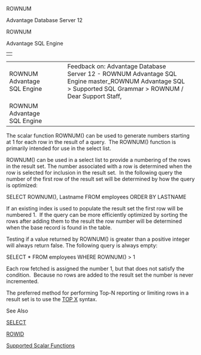 ROWNUM




Advantage Database Server 12  

ROWNUM

Advantage SQL Engine

|  |
| --- |
|  |

|  |  |  |  |  |
| --- | --- | --- | --- | --- |
| ROWNUM  Advantage SQL Engine |  |  | Feedback on: Advantage Database Server 12 - ROWNUM Advantage SQL Engine master\_ROWNUM Advantage SQL > Supported SQL Grammar > ROWNUM / Dear Support Staff, |  |
| ROWNUM  Advantage SQL Engine |  |  |  |  |

The scalar function ROWNUM() can be used to generate numbers starting at 1 for each row in the result of a query.  The ROWNUM() function is primarily intended for use in the select list.

ROWNUM() can be used in a select list to provide a numbering of the rows in the result set. The number associated with a row is determined when the row is selected for inclusion in the result set.  In the following query the number of the first row of the result set will be determined by how the query is optimized:

SELECT ROWNUM(), Lastname FROM employees ORDER BY LASTNAME

If an existing index is used to populate the result set the first row will be numbered 1.  If the query can be more efficiently optimized by sorting the rows after adding them to the result the row number will be determined when the base record is found in the table.

Testing if a value returned by ROWNUM() is greater than a positive integer will always return false. The following query is always empty:

SELECT \* FROM employees WHERE ROWNUM() > 1

Each row fetched is assigned the number 1, but that does not satisfy the condition.  Because no rows are added to the result set the number is never incremented.

The preferred method for performing Top-N reporting or limiting rows in a result set is to use the [TOP X](master_select.htm) syntax.

See Also

[SELECT](master_select.htm)

[ROWID](master_rowid.htm)

[Supported Scalar Functions](master_supported_scalar_functions.htm)